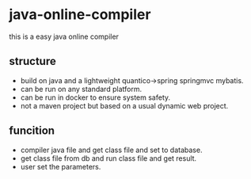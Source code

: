 # java-online-compiler
this is a easy java online compiler

## structure
- build on java and a lightweight quantico->spring springmvc mybatis.
- can be run on any standard platform.
- can be run in docker to ensure system safety.
- not a maven project but based on a usual dynamic web project.

## funcition
- compiler java file and get class file and set to database.
- get class file from db and run class file and get result.
- user set the parameters.
